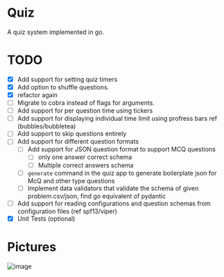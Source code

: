 # Quiz
A quiz system implemented in go.

# TODO
- [x] Add support for setting quiz timers 
- [x] Add option to shuffle questions.
- [x] refactor again
- [ ] Migrate to cobra instead of flags for arguments.
- [ ] Add support for per question time using tickers
- [ ] Add support for displaying individual time limit using profress bars ref (bubbles/bubbletea)
- [ ] Add support to skip questions entirely
- [ ] Add support for different question formats
  - [ ] Add support for JSON question format to support MCQ questions
    - [ ] only one answer correct schema
    - [ ] Multiple correct answers schema
  - [ ] `generate` command in the quiz app to generate boilerplate json for McQ and other type questions
  - [ ] Implement data validators that validate the schema of given problem.csv/json, find go equivalent of pydantic
- [ ] Add support for reading configurations and question schemas from configuration files (ref spf13/viper)
- [x] Unit Tests (optional)
  
# Pictures
![image](https://github.com/theredditbandit/quiz/assets/85390033/91371eda-324c-4c64-bb15-bea25ef3cbf5)
